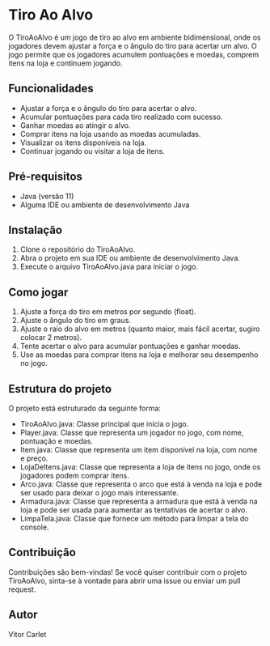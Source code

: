 # Tiro Ao Alvo

O TiroAoAlvo é um jogo de tiro ao alvo em ambiente bidimensional, onde os jogadores devem ajustar a força e o ângulo do tiro para acertar um alvo. O jogo permite que os jogadores acumulem pontuações e moedas, comprem itens na loja e continuem jogando.

## Funcionalidades

- Ajustar a força e o ângulo do tiro para acertar o alvo.
- Acumular pontuações para cada tiro realizado com sucesso.
- Ganhar moedas ao atingir o alvo.
- Comprar itens na loja usando as moedas acumuladas.
- Visualizar os itens disponíveis na loja.
- Continuar jogando ou visitar a loja de itens.

## Pré-requisitos

- Java (versão 11)
- Alguma IDE ou ambiente de desenvolvimento Java

## Instalação

1. Clone o repositório do TiroAoAlvo.
2. Abra o projeto em sua IDE ou ambiente de desenvolvimento Java.
3. Execute o arquivo TiroAoAlvo.java para iniciar o jogo.

## Como jogar

1. Ajuste a força do tiro em metros por segundo (float).
2. Ajuste o ângulo do tiro em graus.
3. Ajuste o raio do alvo em metros (quanto maior, mais fácil acertar, sugiro colocar 2 metros).
4. Tente acertar o alvo para acumular pontuações e ganhar moedas.
5. Use as moedas para comprar itens na loja e melhorar seu desempenho no jogo.

## Estrutura do projeto

O projeto está estruturado da seguinte forma:

- TiroAoAlvo.java: Classe principal que inicia o jogo.
- Player.java: Classe que representa um jogador no jogo, com nome, pontuação e moedas.
- Item.java: Classe que representa um item disponível na loja, com nome e preço.
- LojaDeItens.java: Classe que representa a loja de itens no jogo, onde os jogadores podem comprar itens.
- Arco.java: Classe que representa o arco que está à venda na loja e pode ser usado para deixar o jogo mais interessante.
- Armadura.java: Classe que representa a armadura que está à venda na loja e pode ser usada para aumentar as tentativas de acertar o alvo.
- LimpaTela.java: Classe que fornece um método para limpar a tela do console.

## Contribuição

Contribuições são bem-vindas! Se você quiser contribuir com o projeto TiroAoAlvo, sinta-se à vontade para abrir uma issue ou enviar um pull request.

## Autor

Vitor Carlet

